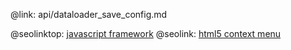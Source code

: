 @link: api/dataloader_save_config.md

@seolinktop: [javascript framework](https://webix.com)
@seolink: [html5 context menu](https://webix.com/widget/contextmenu/)